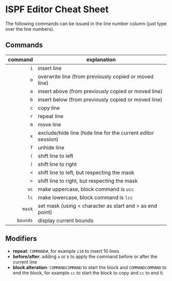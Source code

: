 # ISPF Editor Cheat Sheet

The following commands can be issued in the line number column (just type over the line numbers).

## Commands

|  command | explanation                                                  |
| -------: | ------------------------------------------------------------ |
|      `i` | insert line                                                  |
|      `o` | overwrite line (from previously copied or moved line)        |
|      `a` | insert above (from previously copied or moved line)          |
|      `b` | insert below (from previously copied or moved line)          |
|      `c` | copy line                                                    |
|      `r` | repeat line                                                  |
|      `m` | move line                                                    |
|      `x` | exclude/hide line (hide line for the current editor session) |
|      `f` | unhide line                                                  |
|      `(` | shift line to left                                           |
|      `)` | shift line to right                                          |
|      `<` | shift line to left, but respecting the mask                  |
|      `>` | shift line to right, but respecting the mask                 |
|     `uc` | make uppercase, block command is `ucc`                       |
|     `lc` | make lowercase, block command is `lcc`                       |
|   `mask` | set mask (using < character as start and > as end point)     |
| `bounds` | display current bounds                                       |

## Modifiers

- **repeat**: `COMMAND#`, for example `i10` to insert 10 lines
- **before/after**: adding `a` or `b` to apply the command before or after the current line
- **block alteration**: `COMMANDCOMMAND` to start the block and `COMMANDCOMMAND` to end the block, for example `cc` to start the block to copy and `cc` to end it.
